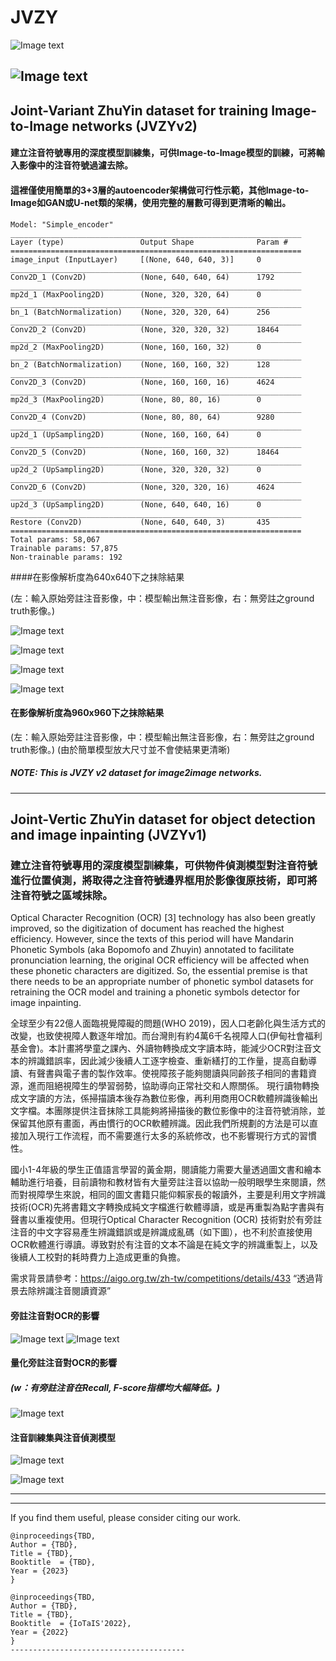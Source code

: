 
# JVZY

![Image text](https://github.com/vscv/JVZY/blob/main/samples/ZhuYin_64-128_ckpt_evl_results_convert_2k_0.65_epoch.gif)

![Image text](https://github.com/vscv/JVZY/blob/main/samples/ZhuYin_64-128_ckpt_cleanGT_evl_results_convert_2k_1.00_epoch_22.gif)
---------------------------------------

## Joint-Variant ZhuYin dataset for training Image-to-Image networks (JVZYv2)

#### 建立注音符號專用的深度模型訓練集，可供Image-to-Image模型的訓練，可將輸入影像中的注音符號過濾去除。


#### 這裡僅使用簡單的3+3層的autoencoder架構做可行性示範，其他Image-to-Image如GAN或U-net類的架構，使用完整的層數可得到更清晰的輸出。

```
Model: "Simple_encoder"
_________________________________________________________________
Layer (type)                 Output Shape              Param #   
=================================================================
image_input (InputLayer)     [(None, 640, 640, 3)]     0         
_________________________________________________________________
Conv2D_1 (Conv2D)            (None, 640, 640, 64)      1792      
_________________________________________________________________
mp2d_1 (MaxPooling2D)        (None, 320, 320, 64)      0         
_________________________________________________________________
bn_1 (BatchNormalization)    (None, 320, 320, 64)      256       
_________________________________________________________________
Conv2D_2 (Conv2D)            (None, 320, 320, 32)      18464     
_________________________________________________________________
mp2d_2 (MaxPooling2D)        (None, 160, 160, 32)      0         
_________________________________________________________________
bn_2 (BatchNormalization)    (None, 160, 160, 32)      128       
_________________________________________________________________
Conv2D_3 (Conv2D)            (None, 160, 160, 16)      4624      
_________________________________________________________________
mp2d_3 (MaxPooling2D)        (None, 80, 80, 16)        0         
_________________________________________________________________
Conv2D_4 (Conv2D)            (None, 80, 80, 64)        9280      
_________________________________________________________________
up2d_1 (UpSampling2D)        (None, 160, 160, 64)      0         
_________________________________________________________________
Conv2D_5 (Conv2D)            (None, 160, 160, 32)      18464     
_________________________________________________________________
up2d_2 (UpSampling2D)        (None, 320, 320, 32)      0         
_________________________________________________________________
Conv2D_6 (Conv2D)            (None, 320, 320, 16)      4624      
_________________________________________________________________
up2d_3 (UpSampling2D)        (None, 640, 640, 16)      0         
_________________________________________________________________
Restore (Conv2D)             (None, 640, 640, 3)       435       
=================================================================
Total params: 58,067
Trainable params: 57,875
Non-trainable params: 192
```

####在影像解析度為640x640下之抹除結果

(左：輸入原始旁註注音影像，中：模型輸出無注音影像，右：無旁註之ground truth影像。)

![Image text](https://github.com/vscv/JVZY/blob/main/samples/zhuyin_result_evl_hyperp_64to128x2_640_32_[1].jpg)

![Image text](https://github.com/vscv/JVZY/blob/main/samples/zhuyin_result_evl_hyperp_64to128x2_640_32_[19].jpg)

![Image text](https://github.com/vscv/JVZY/blob/main/samples/zhuyin_result_evl_hyperp_64to128x2_640_32_[25].jpg)

![Image text](https://github.com/vscv/JVZY/blob/main/samples/zhuyin_result_evl_hyperp_64to128x2_640_32_[29].jpg)



#### 在影像解析度為960x960下之抹除結果
(左：輸入原始旁註注音影像，中：模型輸出無注音影像，右：無旁註之ground truth影像。)
(由於簡單模型放大尺寸並不會使結果更清晰)


##### NOTE: This is JVZY v2 dataset for image2image networks.

---------------------------------------

## Joint-Vertic ZhuYin dataset for object detection and image inpainting (JVZYv1)

### 建立注音符號專用的深度模型訓練集，可供物件偵測模型對注音符號進行位置偵測，將取得之注音符號邊界框用於影像復原技術，即可將注音符號之區域抹除。

Optical Character Recognition (OCR) [3] technology has also been greatly improved, so the digitization of document has reached the highest efficiency. However, since the texts of this period will have Mandarin Phonetic Symbols (aka Bopomofo and Zhuyin) annotated to facilitate pronunciation learning, the original OCR efficiency will be affected when these phonetic characters are digitized. So,  the essential premise is that there needs to be an appropriate number of phonetic symbol datasets for retraining the OCR model and training a phonetic symbols detector for image inpainting.

全球至少有22億人面臨視覺障礙的問題(WHO 2019)，因人口老齡化與生活方式的改變，也致使視障人數逐年增加。而台灣則有約4萬6千名視障人口(伊甸社會福利基金會)。本計畫將學童之課內、外讀物轉換成文字讀本時，能減少OCR對注音文本的辨識錯誤率，因此減少後續人工逐字檢查、重新繕打的工作量，提高自動導讀、有聲書與電子書的製作效率。使視障孩子能夠閱讀與同齡孩子相同的書籍資源，進而阻絕視障生的學習弱勢，協助導向正常社交和人際關係。
現行讀物轉換成文字讀的方法，係掃描讀本後存為數位影像，再利用商用OCR軟體辨識後輸出文字檔。本團隊提供注音抹除工具能夠將掃描後的數位影像中的注音符號消除，並保留其他原有畫面，再由慣行的OCR軟體辨識。因此我們所規劃的方法是可以直接加入現行工作流程，而不需要進行太多的系統修改，也不影響現行方式的習慣性。

國小1-4年級的學生正值語言學習的黃金期，閱讀能力需要大量透過圖文書和繪本輔助進行培養，目前讀物和教材皆有大量旁註注音以協助一般明眼學生來閱讀，然而對視障學生來說，相同的圖文書籍只能仰賴家長的報讀外，主要是利用文字辨識技術(OCR)先將書籍文字轉換成純文字檔進行軟體導讀，或是再重製為點字書與有聲書以重複使用。但現行Optical Character Recognition (OCR) 技術對於有旁註注音的中文字容易產生辨識錯誤或是辨識成亂碼（如下圖），也不利於直接使用OCR軟體進行導讀。導致對於有注音的文本不論是在純文字的辨識重製上，以及後續人工校對的耗時費力上造成更重的負擔。

需求背景請參考：https://aigo.org.tw/zh-tw/competitions/details/433 “透過背景去除辨識注音閱讀資源”

#### 旁註注音對OCR的影響
![Image text](https://github.com/vscv/JVZY/blob/main/samples/v1_1_issue.jpg)
![Image text](https://github.com/vscv/JVZY/blob/main/samples/v1_2_issue.jpg)

#### 量化旁註注音對OCR的影響
##### (w：有旁註注音在Recall, F-score指標均大幅降低。)

![Image text](https://github.com/vscv/JVZY/blob/main/samples/fig6.jpg)

#### 注音訓練集與注音偵測模型 
![Image text](https://github.com/vscv/JVZY/blob/main/samples/v1_3_workflow.jpg)

![Image text](https://github.com/vscv/JVZY/blob/main/samples/v1_4_zy_detection.jpg)
  
  
  
---------------------------------------
---------------------------------------
If you find them useful, please consider citing our work. 
```
@inproceedings{TBD,
Author = {TBD},
Title = {TBD},
Booktitle  = {TBD},
Year = {2023}
}
```

```
@inproceedings{TBD,
Author = {TBD},
Title = {TBD},
Booktitle  = {IoTaIS'2022},
Year = {2022}
}
---------------------------------------
